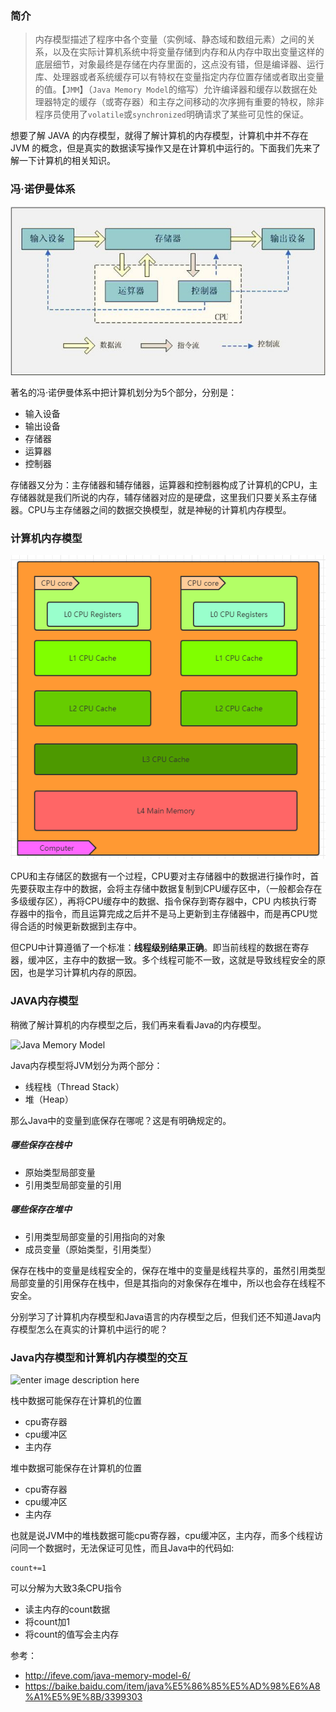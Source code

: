 ### 简介

> 内存模型描述了程序中各个变量（实例域、静态域和数组元素）之间的关系，以及在实际计算机系统中将变量存储到内存和从内存中取出变量这样的底层细节，对象最终是存储在内存里面的，这点没有错，但是编译器、运行库、处理器或者系统缓存可以有特权在变量指定内存位置存储或者取出变量的值。【`JMM`】（`Java Memory Model`的缩写）允许编译器和缓存以数据在处理器特定的缓存（或寄存器）和主存之间移动的次序拥有重要的特权，除非程序员使用了`volatile`或`synchronized`明确请求了某些可见性的保证。



想要了解 JAVA 的内存模型，就得了解计算机的内存模型，计算机中并不存在 JVM 的概念，但是真实的数据读写操作又是在计算机中运行的。下面我们先来了解一下计算机的相关知识。

### 冯·诺伊曼体系

![âå¯æ´ä¼æ¼ä½ç³"âçå¾çæç´¢ç"æ](../images/fengnuoyiman-jiegou-1.jpg)

著名的冯·诺伊曼体系中把计算机划分为5个部分，分别是：

- 输入设备
- 输出设备
- 存储器
- 运算器
- 控制器

存储器又分为：主存储器和辅存储器，运算器和控制器构成了计算机的CPU，主存储器就是我们所说的内存，辅存储器对应的是硬盘，这里我们只要关系主存储器。CPU与主存储器之间的数据交换模型，就是神秘的计算机内存模型。

### 计算机内存模型

![1552811323643](../images/1552811323643.png)

CPU和主存储区的数据有一个过程，CPU要对主存储器中的数据进行操作时，首先要获取主存中的数据，会将主存储中数据复制到CPU缓存区中，（一般都会存在多级缓存区），再将CPU缓存中的数据、指令保存到寄存器中，CPU 内核执行寄存器中的指令，而且运算完成之后并不是马上更新到主存储器中，而是再CPU觉得合适的时候更新数据到主存中。

但CPU中计算遵循了一个标准：**线程级别结果正确**。即当前线程的数据在寄存器，缓冲区，主存中的数据一致。多个线程可能不一致，这就是导致线程安全的原因，也是学习计算机内存的原因。

### JAVA内存模型

稍微了解计算机的内存模型之后，我们再来看看Java的内存模型。

![Java Memory Model](F:/innerpeacez_github/my-code-history/Java%E5%AD%A6%E4%B9%A0/images/1552810356340.png)

Java内存模型将JVM划分为两个部分：

- 线程栈（Thread Stack）
- 堆（Heap）

那么Java中的变量到底保存在哪呢？这是有明确规定的。

##### 哪些保存在栈中

- 原始类型局部变量
- 引用类型局部变量的引用

##### 哪些保存在堆中

- 引用类型局部变量的引用指向的对象
- 成员变量（原始类型，引用类型）

保存在栈中的变量是线程安全的，保存在堆中的变量是线程共享的，虽然引用类型局部变量的引用保存在栈中，但是其指向的对象保存在堆中，所以也会存在线程不安全。

分别学习了计算机内存模型和Java语言的内存模型之后，但我们还不知道Java内存模型怎么在真实的计算机中运行的呢？

### Java内存模型和计算机内存模型的交互

![enter image description here](F:/innerpeacez_github/my-code-history/Java%E5%AD%A6%E4%B9%A0/images/java-memory-model-5.png)

栈中数据可能保存在计算机的位置

- cpu寄存器
- cpu缓冲区
- 主内存

堆中数据可能保存在计算机的位置

- cpu寄存器
- cpu缓冲区
- 主内存

也就是说JVM中的堆栈数据可能cpu寄存器，cpu缓冲区，主内存，而多个线程访问同一个数据时，无法保证可见性，而且Java中的代码如:

```
count+=1
```

可以分解为大致3条CPU指令

- 读主内存的count数据
- 将count加1
- 将count的值写会主内存

参考：

- http://ifeve.com/java-memory-model-6/
- https://baike.baidu.com/item/java%E5%86%85%E5%AD%98%E6%A8%A1%E5%9E%8B/3399303